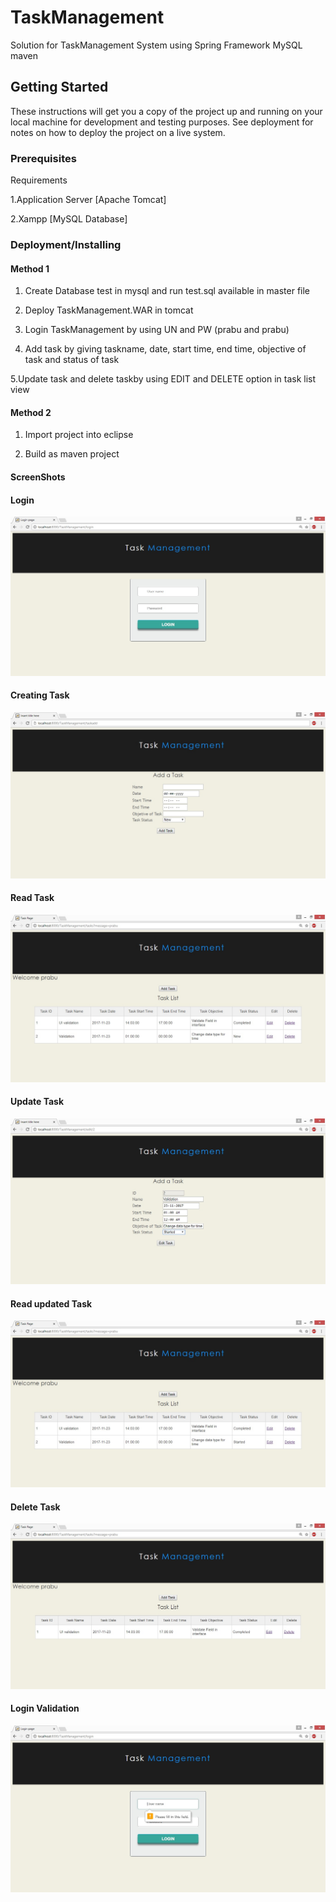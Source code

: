 # TaskManagement
Solution for TaskManagement System using Spring Framework MySQL maven

## Getting Started

These instructions will get you a copy of the project up and running on your local machine for development and testing purposes. See deployment for notes on how to deploy the project on a live system.

### Prerequisites

Requirements

   1.Application Server [Apache Tomcat]
   
   2.Xampp [MySQL Database]

### Deployment/Installing

#### Method 1
   1. Create Database test in mysql and run test.sql available in master file
   
   2. Deploy TaskManagement.WAR in tomcat
   
   3. Login TaskManagement by using UN and PW (prabu and prabu)
   
   4. Add task by giving taskname, date, start time, end time, objective of task and status of task
   
   5.Update task and delete taskby using EDIT and DELETE option in task list view

#### Method 2
   
   1. Import project into eclipse
   
   2. Build as maven project
   
#### ScreenShots

#### Login
![Optional Text](https://github.com/srinivasaprabu/TaskManagement/blob/master/src/main/resources/images/Login.jpg)


#### Creating Task
![Optional Text](https://github.com/srinivasaprabu/TaskManagement/blob/master/src/main/resources/images/Add_task.jpg)


#### Read Task
![Optional Text](https://github.com/srinivasaprabu/TaskManagement/blob/master/src/main/resources/images/Task_detail.jpg)


#### Update Task
![Optional Text](https://github.com/srinivasaprabu/TaskManagement/blob/master/src/main/resources/images/Update.jpg)


#### Read updated Task
![Optional Text](https://github.com/srinivasaprabu/TaskManagement/blob/master/src/main/resources/images/Updated_task.jpg)


#### Delete Task
![Optional Text](https://github.com/srinivasaprabu/TaskManagement/blob/master/src/main/resources/images/Deleted_task.jpg)

#### Login Validation
![Optional Text](https://github.com/srinivasaprabu/TaskManagement/blob/master/src/main/resources/images/Login_Field_Validation.jpg)


